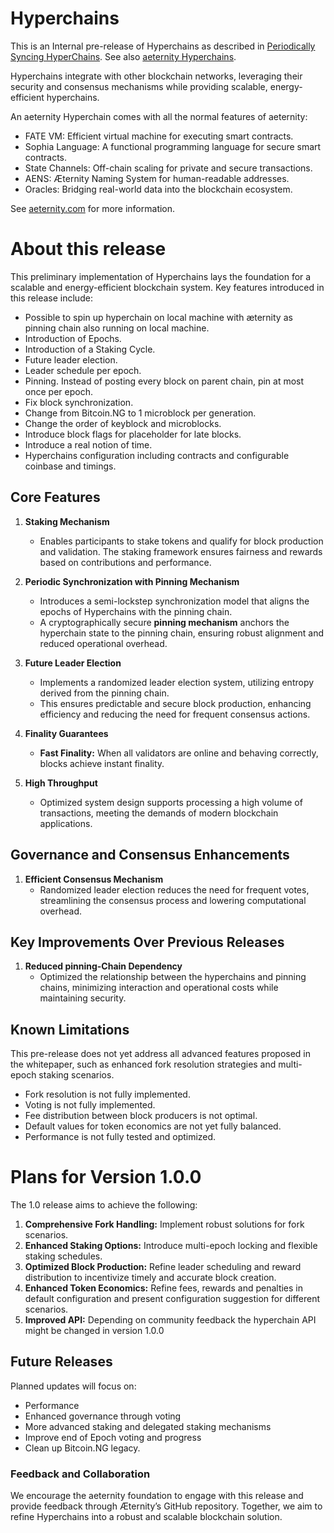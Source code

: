 # Hyperchains

This is an Internal pre-release of Hyperchains as described in [Periodically Syncing HyperChains](https://github.com/aeternity/hyperchains-whitepaper/blob/master/Periodically-Syncing-HyperChains.md).
See also [aeternity Hyperchains](https://aeternity.com/hyperchains).

Hyperchains integrate with other blockchain networks, leveraging their security and consensus mechanisms while providing scalable, energy-efficient hyperchains.

An aeternity Hyperchain comes with all the normal features of aeternity:
* FATE VM: Efficient virtual machine for executing smart contracts.
* Sophia Language: A functional programming language for secure smart contracts.
* State Channels: Off-chain scaling for private and secure transactions.
* AENS: Æternity Naming System for human-readable addresses.
* Oracles: Bridging real-world data into the blockchain ecosystem.

See [aeternity.com](aeternity.com) for more information.

# About this release

This preliminary implementation of Hyperchains lays the foundation for a scalable and energy-efficient blockchain system. Key features introduced in this release include:

* Possible to spin up hyperchain on local machine with æternity as pinning chain also running on local machine.
* Introduction of Epochs.
* Introduction of a Staking Cycle.
* Future leader election.
* Leader schedule per epoch.
* Pinning. Instead of posting every block on parent chain, pin at most once per epoch.
* Fix block synchronization.
* Change from Bitcoin.NG to 1 microblock per generation.
* Change the order of keyblock and microblocks.
* Introduce block flags for placeholder for late blocks.
* Introduce a real notion of time.
* Hyperchains configuration including contracts and configurable coinbase and timings.


## Core Features
1. **Staking Mechanism**
   - Enables participants to stake tokens and qualify for block production and validation. The staking framework ensures fairness and rewards based on contributions and performance.

2. **Periodic Synchronization with Pinning Mechanism**
   - Introduces a semi-lockstep synchronization model that aligns the epochs of Hyperchains with the pinning chain.
   - A cryptographically secure **pinning mechanism** anchors the hyperchain state to the pinning chain, ensuring robust alignment and reduced operational overhead.

3. **Future Leader Election**
   - Implements a randomized leader election system, utilizing entropy derived from the pinning chain.
   - This ensures predictable and secure block production, enhancing efficiency and reducing the need for frequent consensus actions.

4. **Finality Guarantees**
   - **Fast Finality:** When all validators are online and behaving correctly, blocks achieve instant finality.

5. **High Throughput**
   - Optimized system design supports processing a high volume of transactions, meeting the demands of modern blockchain applications.

## Governance and Consensus Enhancements

1. **Efficient Consensus Mechanism**
   - Randomized leader election reduces the need for frequent votes, streamlining the consensus process and lowering computational overhead.

## Key Improvements Over Previous Releases
1. **Reduced pinning-Chain Dependency**
   - Optimized the relationship between the hyperchains and pinning chains, minimizing interaction and operational costs while maintaining security.


## Known Limitations
This pre-release does not yet address all advanced features proposed in the whitepaper, such as enhanced fork resolution strategies and multi-epoch staking scenarios.

* Fork resolution is not fully implemented.
* Voting is not fully implemented.
* Fee distribution between block producers is not optimal.
* Default values for token economics are not yet fully balanced.
* Performance is not fully tested and optimized.

# Plans for Version 1.0.0

The 1.0 release aims to achieve the following:
1. **Comprehensive Fork Handling:** Implement robust solutions for fork scenarios.
2. **Enhanced Staking Options:** Introduce multi-epoch locking and flexible staking schedules.
3. **Optimized Block Production:** Refine leader scheduling and reward distribution to incentivize timely and accurate block creation.
4. **Enhanced Token Economics:** Refine fees, rewards and penalties in default configuration and present configuration suggestion for different scenarios.
5. **Improved API:** Depending on community feedback the hyperchain API might be changed in version 1.0.0

## Future Releases

Planned updates will focus on:

* Performance
* Enhanced governance through voting
* More advanced staking and delegated staking mechanisms
* Improve end of Epoch voting and progress
* Clean up Bitcoin.NG legacy.

### Feedback and Collaboration

We encourage the aeternity foundation to engage with this release and provide feedback through Æternity’s GitHub repository. Together, we aim to refine Hyperchains into a robust and scalable blockchain solution.